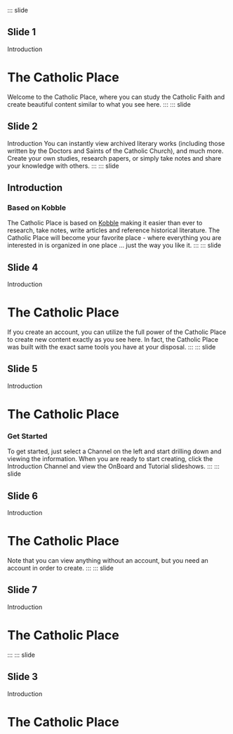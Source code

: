 ::: slide
## Slide 1
Introduction
# The Catholic Place
Welcome to the Catholic Place, where you can study the Catholic Faith and create beautiful content similar to what you see here. 
:::
::: slide
## Slide 2
Introduction
You can instantly view archived literary works (including those written by the Doctors and Saints of the Catholic Church), and much more. Create your own studies, research papers, or simply take notes and share your knowledge with others.
:::
::: slide
## Introduction

### Based on Kobble
The Catholic Place is based on [Kobble](https://kobble.io) making it easier than ever to research, take notes, write articles and reference historical literature. The Catholic Place will become your favorite place - where everything you are interested in is organized in one place ... just the way you like it.
:::
::: slide
## Slide 4
Introduction
# The Catholic Place
If you create an account, you can utilize the full power of the Catholic Place to create new content exactly as you see here. In fact, the Catholic Place was built with the exact same tools you have at your disposal. 
:::
::: slide
## Slide 5
Introduction
# The Catholic Place
### Get Started
To get started, just select a Channel on the left and start drilling down and viewing the information. When you are ready to start creating, click the Introduction Channel and view the OnBoard and Tutorial slideshows.
:::
::: slide
## Slide 6
Introduction
# The Catholic Place
Note that you can view anything without an account, but you need an account in order to create.
:::
::: slide
## Slide 7
Introduction
# The Catholic Place
:::
::: slide
## Slide 3
Introduction
# The Catholic Place
